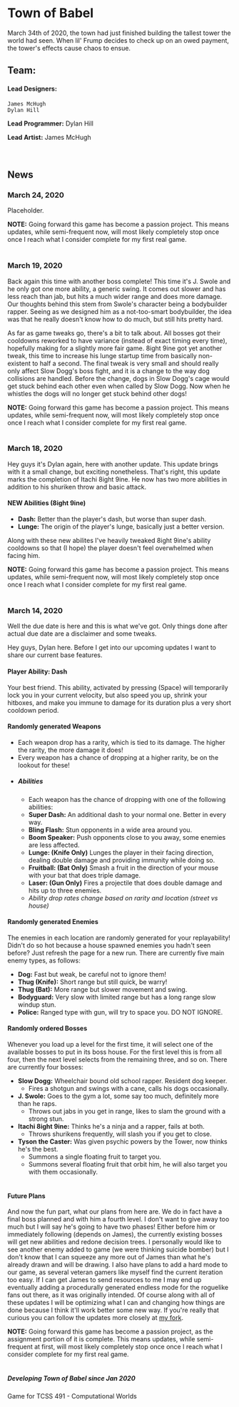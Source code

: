 # Town of Babel
March 34th of 2020, the town had just finished building the tallest tower the world had seen. When lil' Frump decides to check up on an owed payment, the tower's effects cause chaos to ensue.&nbsp;  

## Team:
#### Lead Designers:
    James McHugh
    Dylan Hill
**Lead Programmer:** Dylan Hill

**Lead Artist:** James McHugh&nbsp;  
&nbsp;  
&nbsp;  

## News
### March 24, 2020
Placeholder.

**NOTE:** Going forward this game has become a passion project. This means updates, while semi-frequent now, will most likely completely stop once once I reach what I consider complete for my first real game.&nbsp;  
&nbsp;  

### March 19, 2020
Back again this time with another boss complete! This time it's J. Swole and he only got one more ability, a generic swing. It comes out slower and has less reach than jab, but hits a much wider range and does more damage. Our thoughts behind this stem from Swole's character being a bodybuilder rapper. Seeing as we designed him as a not-too-smart bodybuilder, the idea was that he really doesn't know how to do much, but still hits pretty hard.

As far as game tweaks go, there's a bit to talk about. All bosses got their cooldowns reworked to have variance (instead of exact timing every time), hopefully making for a slightly more fair game. 8ight 9ine got yet another tweak, this time to increase his lunge startup time from basically non-existent to half a second. The final tweak is very small and should really only affect Slow Dogg's boss fight, and it is a change to the way dog collisions are handled. Before the change, dogs in Slow Dogg's cage would get stuck behind each other even when called by Slow Dogg. Now when he whistles the dogs will no longer get stuck behind other dogs!

**NOTE:** Going forward this game has become a passion project. This means updates, while semi-frequent now, will most likely completely stop once once I reach what I consider complete for my first real game.&nbsp;  
&nbsp;  

### March 18, 2020
Hey guys it's Dylan again, here with another update. This update brings with it a small change, but exciting nonetheless. That's right, this update marks the completion of Itachi 8ight 9ine. He now has two more abilities in addition to his shuriken throw and basic attack.

#### NEW Abilities (8ight 9ine)
- **Dash:** Better than the player's dash, but worse than super dash.
- **Lunge:** The origin of the player's lunge, basically just a better version.

Along with these new abilites I've heavily tweaked 8ight 9ine's ability cooldowns so that (I hope) the player doesn't feel overwhelmed when facing him.

**NOTE:** Going forward this game has become a passion project. This means updates, while semi-frequent now, will most likely completely stop once once I reach what I consider complete for my first real game.&nbsp;  
&nbsp;  

### March 14, 2020
Well the due date is here and this is what we've got. Only things done after actual due date are a disclaimer and some tweaks.

Hey guys, Dylan here. Before I get into our upcoming updates I want to share our current base features.

#### Player Ability: Dash
Your best friend. This ability, activated by pressing (Space) will temporarily lock you in your current velocity, but also speed you up, shrink your hitboxes, and make you immune to damage for its duration plus a very short cooldown period.
#### Randomly generated Weapons
- Each weapon drop has a rarity, which is tied to its damage. The higher the rarity, the more damage it does!
- Every weapon has a chance of dropping at a higher rarity, be on the lookout for these!
- ##### Abilities
    - Each weapon has the chance of dropping with one of the following abilities:
    - **Super Dash:** An additional dash to your normal one. Better in every way.
    - **Bling Flash:** Stun opponents in a wide area around you.
    - **Boom Speaker:** Push opponents close to you away, some enemies are less affected.
    - **Lunge: (Knife Only)** Lunges the player in their facing direction, dealing double damage and providing immunity while doing so.
    - **Fruitball: (Bat Only)** Smash a fruit in the direction of your mouse with your bat that does triple damage.
    - **Laser: (Gun Only)** Fires a projectile that does double damage and hits up to three enemies.
    - *Ability drop rates change based on rarity and location (street vs house)*
#### Randomly generated Enemies
The enemies in each location are randomly generated for your replayability! Didn't do so hot because a house spawned enemies you hadn't seen before? Just refresh the page for a new run. There are currently five main enemy types, as follows:
- **Dog:** Fast but weak, be careful not to ignore them!
- **Thug (Knife):** Short range but still quick, be warry!
- **Thug (Bat):** More range but slower movement and swing.
- **Bodyguard:** Very slow with limited range but has a long range slow windup stun.
- **Police:** Ranged type with gun, will try to space you. DO NOT IGNORE.
#### Randomly ordered Bosses
Whenever you load up a level for the first time, it will select one of the available bosses to put in its boss house. For the first level this is from all four, then the next level selects from the remaining three, and so on. There are currently four bosses:
- **Slow Dogg:** Wheelchair bound old school rapper. Resident dog keeper.
    - Fires a shotgun and swings with a cane, calls his dogs occasionally.
- **J. Swole:** Goes to the gym a lot, some say too much, definitely more than he raps.
    - Throws out jabs in you get in range, likes to slam the ground with a strong stun.
- **Itachi 8ight 9ine:** Thinks he's a ninja and a rapper, fails at both.
    - Throws shurikens frequently, will slash you if you get to close.
- **Tyson the Caster:** Was given psychic powers by the Tower, now thinks he's the best.
    - Summons a single floating fruit to target you.
    - Summons several floating fruit that orbit him, he will also target you with them occasionally.&nbsp;  
&nbsp;  

#### Future Plans
And now the fun part, what our plans from here are. We do in fact have a final boss planned and with him a fourth level. I don't want to give away too much but I will say he's going to have two phases! Either before him or immediately following (depends on James), the currently existing bosses will get new abilities and redone decision trees. I personally would like to see another enemy added to game (we were thinking suicide bomber) but I don't know that I can squeeze any more out of James than what he's already drawn and will be drawing. I also have plans to add a hard mode to our game, as several veteran gamers like myself find the current iteration too easy. If I can get James to send resources to me I may end up eventually adding a procedurally generated endless mode for the roguelike fans out there, as it was originally intended. Of course along with all of these updates I will be optimizing what I can and changing how things are done because I think it'll work better some new way. If you're really that curious you can follow the updates more closely at [my fork](https://github.com/dhill30/townofbabel.github.io, "dhill30/townofbabel").

**NOTE:** Going forward this game has become a passion project, as the assignment portion of it is complete. This means updates, while semi-frequent at first, will most likely completely stop once once I reach what I consider complete for my first real game.&nbsp;  
&nbsp;  

##### Developing Town of Babel since Jan 2020
Game for TCSS 491 - Computational Worlds

